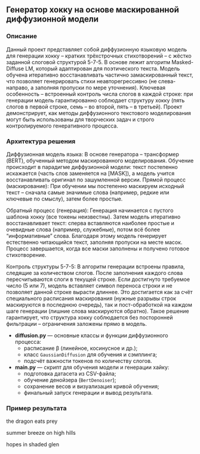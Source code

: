 ## Генератор хокку на основе маскированной диффузионной модели
### Описание

Данный проект представляет собой диффузионную языковую модель для генерации хокку – кратких трёхстрочных стихотворений – с жёстко заданной слоговой структурой 5-7-5. В основе лежит алгоритм Masked-Diffuse LM, который адаптирован для поэтического текста. Модель обучена итеративно восстанавливать частично замаскированный текст, что позволяет генерировать стихи неавторегрессивно (не слева-направо, а заполняя пропуски по мере уточнения). Ключевая особенность – встроенный контроль числа слогов в каждой строке: при генерации модель гарантированно соблюдает структуру хокку (пять слогов в первой строке, семь – во второй, пять – в третьей). Проект демонстрирует, как методы диффузионного текстового моделирования могут быть использованы для творческих задач и строго контролируемого генеративного процесса.

### Архитектура решения

Диффузионная модель языка: В основе генератора – трансформер (BERT), обученный методом маскированного моделирования. Обучение происходит в парадигме диффузионной модели: текст постепенно искажается (часть слов заменяется на [MASK]), а модель учится восстанавливать оригинал по зашумленной версии.
Прямой процесс (маскирование): При обучении мы постепенно маскируем исходный текст – сначала самые значимые слова (например, редкие или ключевые по смыслу), затем более простые. 

Обратный процесс (генерация): Генерация начинается с пустого шаблона хокку (все токены неизвестны). Затем модель итеративно восстанавливает текст: сперва вставляются наиболее простые и очевидные слова (например, служебные), потом всё более “информативные” слова. Благодаря этому модель генерирует естественно читающийся текст, заполняя пропуски на месте масок. Процесс завершается, когда все маски заполнены и получено готовое стихотворение.

Контроль структуры 5-7-5: В алгоритм генерации встроены правила, следящие за количеством слогов. После заполнения каждого слова пересчитываются слоги в текущей строке. Если достигнуто требуемое число (5 или 7), модель вставляет символ переноса строки и не позволяет данной строке вырасти длиннее. Это достигается как за счёт специального расписания маскирования (нужные разрывы строк маскируются в последнюю очередь), так и пост-обработкой на каждом шаге генерации (лишние слова маскируются обратно). Такое решение гарантирует, что структура хокку соблюдается без посторонней фильтрации – ограничения заложены прямо в модель.

- **diffusion.py** — основные классы и функции диффузионного процесса:
  - расписание β (линейное, косинусное и др.);
  - класс `GaussianDiffusion` для обучения и сэмплинга;
  - подсчёт важности токенов по количеству слогов.
- **main.py** — скрипт для обучения модели и генерации хайку:
  - подготовка датасета из CSV-файла;
  - обучение денойзера (`BertDenoiser`);
  - сохранение весов и визуализация кривой обучения;
  - финальный запуск генерации и вывод результата.

### Пример результата
the dragon eats prey

summer breeze on high hills 

hopes in shaded glen
